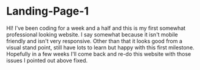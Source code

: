 # Landing-Page-1
HI!
I've been coding for a week and a half and this is my first somewhat professional looking website. I say somewhat because it isn't mobile friendly and isn't very responsive. Other than that it looks good from a visual stand point, still have lots to learn but happy with this first milestone. Hopefully in a few weeks I'll come back and re-do this website with those issues I pointed out above fixed. 